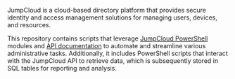 JumpCloud is a cloud-based directory platform that provides secure identity and access management solutions for managing users, devices, and resources.

This repository contains scripts that leverage [JumpCloud PowerShell](https://github.com/TheJumpCloud/support/wiki/Using-the-JumpCloud-PowerShell-Module#jumpcloud-powershell-commands-example-library) modules and [API documentation](https://docs.jumpcloud.com/api/index.html) to automate and streamline various administrative tasks. Additionally, it includes PowerShell scripts that interact with the JumpCloud API to retrieve data, which is subsequently stored in SQL tables for reporting and analysis.
